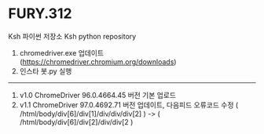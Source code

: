 # FURY.312

Ksh 파이썬 저장소
Ksh python repository

1. chromedriver.exe 업데이트 (https://chromedriver.chromium.org/downloads)
2. 인스타 봇.py 실행
-----
1. v1.0 ChromeDriver 96.0.4664.45 버전 기본 업로드
2. v1.1 ChromeDriver 97.0.4692.71 버전 업데이트, 다음피드 오류코드 수정 
    ( /html/body/div[6]/div[1]/div/div/div[2] ) -> ( /html/body/div[6]/div[2]/div/div[2 )
